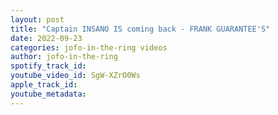 ```yaml
---
layout: post
title: "Captain INSANO IS coming back - FRANK GUARANTEE'S"
date: 2022-09-23
categories: jofo-in-the-ring videos
author: jofo-in-the-ring
spotify_track_id: 
youtube_video_id: SgW-XZrO0Ws
apple_track_id: 
youtube_metadata: 
---
```

